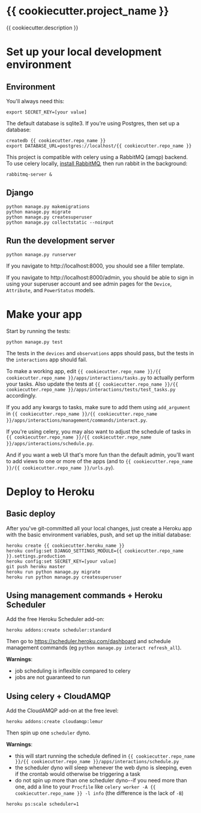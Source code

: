 # {{ cookiecutter.project_name }}
{{ cookiecutter.description }}

# Set up your local development environment
## Environment
You'll always need this:
```
export SECRET_KEY=[your value]
```

The default database is sqlite3. If you're using Postgres, then set up a database:
```
createdb {{ cookiecutter.repo_name }}
export DATABASE_URL=postgres://localhost/{{ cookiecutter.repo_name }}
```

This project is compatible with celery using a RabbitMQ (amqp) backend.
To use celery locally, [install RabbitMQ](https://www.rabbitmq.com/download.html),
then run rabbit in the background:
```
rabbitmq-server &
```

## Django
```
python manage.py makemigrations
python manage.py migrate
python manage.py createsuperuser
python manage.py collectstatic --noinput
```

## Run the development server
```
python manage.py runserver
```

If you navigate to http://localhost:8000, you should see a filler template.

If you navigate to http://localhost:8000/admin, you should be able to sign in using your superuser account
and see admin pages for the `Device`, `Attribute`, and `PowerStatus` models.

# Make your app
Start by running the tests:
```
python manage.py test
```

The tests in the `devices` and `observations` apps should pass, but the tests in the `interactions` app should fail.

To make a working app, edit `{{ cookiecutter.repo_name }}/{{ cookiecutter.repo_name }}/apps/interactions/tasks.py`
to actually perform your tasks. Also update the tests at `{{ cookiecutter.repo_name }}/{{ cookiecutter.repo_name }}/apps/interactions/tests/test_tasks.py` accordingly.

If you add any kwargs to tasks, make sure to add them using `add_argument` in `{{ cookiecutter.repo_name }}/{{ cookiecutter.repo_name }}/apps/interactions/management/commands/interact.py`.

If you're using celery, you may also want to adjust the schedule of tasks in `{{ cookiecutter.repo_name }}/{{ cookiecutter.repo_name }}/apps/interactions/schedule.py`.

And if you want a web UI that's more fun than the default admin, you'll want to add views to one or more of the apps (and to `{{ cookiecutter.repo_name }}/{{ cookiecutter.repo_name }}/urls.py`).

# Deploy to Heroku
## Basic deploy
After you've git-committed all your local changes, just create a Heroku app with the basic environment variables, push, and set up the initial database:
```
heroku create {{ cookiecutter.heroku_name }}
heroku config:set DJANGO_SETTINGS_MODULE={{ cookiecutter.repo_name }}.settings.production
heroku config:set SECRET_KEY=[your value]
git push heroku master
heroku run python manage.py migrate
heroku run python manage.py createsuperuser
```

## Using management commands + Heroku Scheduler
Add the free Heroku Scheduler add-on:
```
heroku addons:create scheduler:standard
```
Then go to https://scheduler.heroku.com/dashboard and schedule management commands (eg `python manage.py interact refresh_all`).

**Warnings**:
* job scheduling is inflexible compared to celery
* jobs are not guaranteed to run

## Using celery + CloudAMQP
Add the CloudAMQP add-on at the free level:
```
heroku addons:create cloudamqp:lemur
```

Then spin up one `scheduler` dyno.

**Warnings**:
* this will start running the schedule defined in `{{ cookiecutter.repo_name }}/{{ cookiecutter.repo_name }}/apps/interactions/schedule.py`
* the scheduler dyno will sleep whenever the web dyno is sleeping, even if the crontab would otherwise be triggering a task
* do not spin up more than one scheduler dyno--if you need more than one, add a line to your `Procfile` like `celery worker -A {{ cookiecutter.repo_name }} -l info` (the difference is the lack of `-B`)

```
heroku ps:scale scheduler=1
```
